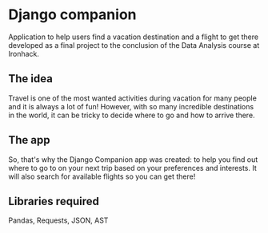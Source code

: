 # Django companion
Application to help users find a vacation destination and a flight to get there developed as a final project to the conclusion of the Data Analysis course at Ironhack.

## The idea
Travel is one of the most wanted activities during vacation for many people and it is always a lot of fun! However, with so many incredible destinations in the world, it can be tricky to decide where to go and how to arrive there.

## The app
So, that's why the Django Companion app was created: to help you find out where to go to on your next trip based on your preferences and interests. It will also search for available flights so you can get there!

## Libraries required
Pandas, Requests, JSON, AST
